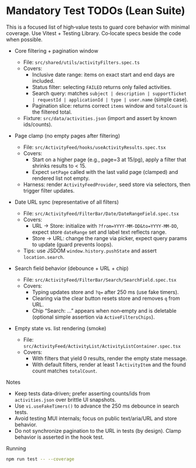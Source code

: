 # Mandatory Test TODOs (Lean Suite)

This is a focused list of high‑value tests to guard core behavior with minimal coverage. Use Vitest + Testing Library. Co‑locate specs beside the code when possible.

- Core filtering + pagination window
  - File: `src/shared/utils/activityFilters.spec.ts`
  - Covers:
    - Inclusive date range: items on exact start and end days are included.
    - Status filter: selecting `FAILED` returns only failed activities.
    - Search query: matches `subject | description | supportTicket | requestId | applicationId | type | user.name` (simple case).
    - Pagination slice: returns correct `items` window and `totalCount` is the filtered total.
  - Fixture: `src/data/activities.json` (import and assert by known ids/counts).

- Page clamp (no empty pages after filtering)
  - File: `src/ActivityFeed/hooks/useActivityResults.spec.tsx`
  - Covers:
    - Start on a higher page (e.g., page=3 at 15/pg), apply a filter that shrinks results to < 15.
    - Expect `setPage` called with the last valid page (clamped) and rendered list not empty.
  - Harness: render `ActivityFeedProvider`, seed store via selectors, then trigger filter updates.

- Date URL sync (representative of all filters)
  - File: `src/ActivityFeed/FilterBar/Date/DateRangeField.spec.tsx`
  - Covers:
    - URL → Store: initialize with `?from=YYYY-MM-DD&to=YYYY-MM-DD`, expect store `dateRange` set and label text reflects range.
    - Store → URL: change the range via picker, expect query params to update (guard prevents loops).
  - Tips: use JSDOM `window.history.pushState` and assert `location.search`.

- Search field behavior (debounce + URL + chip)
  - File: `src/ActivityFeed/FilterBar/Search/SearchField.spec.tsx`
  - Covers:
    - Typing updates store and `?q=` after 250 ms (use fake timers).
    - Clearing via the clear button resets store and removes `q` from URL.
    - Chip “Search: …” appears when non‑empty and is deletable (optional simple assertion via `ActiveFiltersChips`).

- Empty state vs. list rendering (smoke)
  - File: `src/ActivityFeed/ActivityList/ActivityListContainer.spec.tsx`
  - Covers:
    - With filters that yield 0 results, render the empty state message.
    - With default filters, render at least 1 `ActivityItem` and the found count matches `totalCount`.

Notes
- Keep tests data‑driven; prefer asserting counts/ids from `activities.json` over brittle UI snapshots.
- Use `vi.useFakeTimers()` to advance the 250 ms debounce in search tests.
- Avoid testing MUI internals; focus on public text/aria/URL and store behavior.
- Do not synchronize pagination to the URL in tests (by design). Clamp behavior is asserted in the hook test.

Running
```bash
npm run test -- --coverage
```
